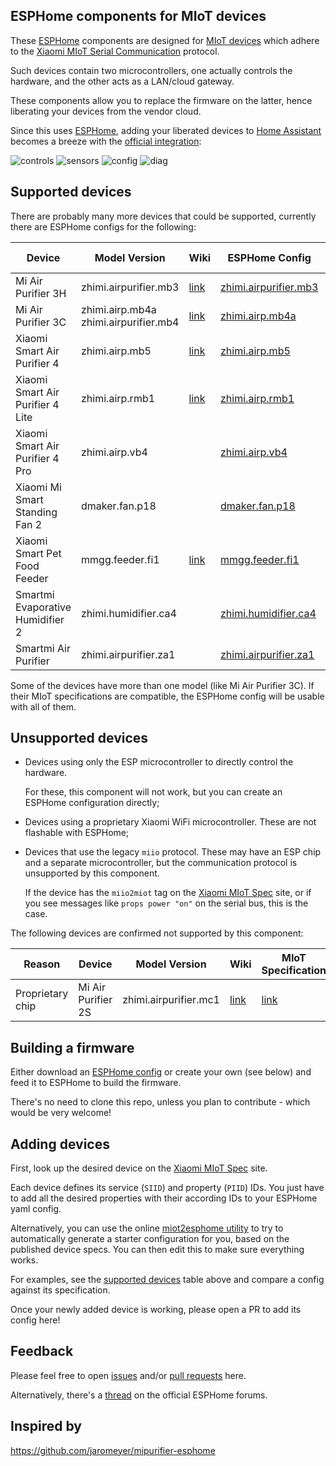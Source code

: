 ## ESPHome components for MIoT devices

These [ESPHome](https://esphome.io/) components are designed for [MIoT devices](https://home.miot-spec.com/) which adhere to the [Xiaomi MIoT Serial Communication](https://github.com/blakadder/miot) protocol.

Such devices contain two microcontrollers, one actually controls the hardware, and the other acts as a LAN/cloud gateway.

These components allow you to replace the firmware on the latter, hence liberating your devices from the vendor cloud.

Since this uses [ESPHome](https://esphome.io/), adding your liberated devices to [Home Assistant](https://www.home-assistant.io/) becomes a breeze with the [official integration](https://www.home-assistant.io/integrations/esphome/):

![controls](https://github.com/dhewg/esphome-miot/assets/605548/279d997c-54d0-48df-9a50-9b2971350077)
![sensors](https://github.com/dhewg/esphome-miot/assets/605548/59bd38e6-13a7-41d9-a794-1ab3af165d0b)
![config](https://github.com/dhewg/esphome-miot/assets/605548/a834ad8a-0a83-4559-8d53-7538449e51d5)
![diag](https://github.com/dhewg/esphome-miot/assets/605548/6e73d82a-2c9d-4775-a065-49198f611811)

## Supported devices

There are probably many more devices that could be supported, currently there are ESPHome configs for the following:

Device | Model Version | Wiki | ESPHome Config | MIoT Specification
---|---|---|---|---
Mi Air Purifier 3H | zhimi.airpurifier.mb3 | [link](../../wiki/Xiaomi-Mi-Air-Purifier-3H) | [zhimi.airpurifier.mb3](config/zhimi.airpurifier.mb3.yaml) | [link](https://home.miot-spec.com/spec/zhimi.airpurifier.mb3)
Mi Air Purifier 3C | zhimi.airp.mb4a <br> zhimi.airpurifier.mb4 |[link](../../wiki/Xiaomi-Mi-Air-Purifier-3C) | [zhimi.airp.mb4a](config/zhimi.airp.mb4a.yaml) | [link](https://home.miot-spec.com/spec/zhimi.airp.mb4a) <br> [link](https://home.miot-spec.com/spec/zhimi.airpurifier.mb4)
Xiaomi Smart Air Purifier 4 | zhimi.airp.mb5 | [link](../../wiki/Xiaomi-Smart-Air-Purifier-4) | [zhimi.airp.mb5](config/zhimi.airp.mb5.yaml) | [link](https://home.miot-spec.com/spec/zhimi.airp.mb5)
Xiaomi Smart Air Purifier 4 Lite | zhimi.airp.rmb1 | [link](../../wiki/Xiaomi-Smart-Air-Purifier-4-Lite-(zhimi.airp.rmb1)) | [zhimi.airp.rmb1](config/zhimi.airp.rmb1.yaml) | [link](https://home.miot-spec.com/spec/zhimi.airp.rmb1)
Xiaomi Smart Air Purifier 4 Pro | zhimi.airp.vb4 |  | [zhimi.airp.vb4](config/zhimi.airp.vb4.yaml) | [link](https://home.miot-spec.com/spec?type=urn:miot-spec-v2:device:air-purifier:0000A007:zhimi-vb4:1)
Xiaomi Mi Smart Standing Fan 2 | dmaker.fan.p18 |  | [dmaker.fan.p18](config/dmaker.fan.p18.yaml) | [link](https://home.miot-spec.com/spec/dmaker.fan.p18)
Xiaomi Smart Pet Food Feeder | mmgg.feeder.fi1 | [link](../../wiki/Xiaomi-Smart-Pet-Food-Feeder) | [mmgg.feeder.fi1](config/mmgg.feeder.fi1.yaml) | [link](https://home.miot-spec.com/spec/mmgg.feeder.fi1)
Smartmi Evaporative Humidifier 2 | zhimi.humidifier.ca4 |  | [zhimi.humidifier.ca4](config/zhimi.humidifier.ca4.yaml) | [link](https://home.miot-spec.com/pec/zhimi.humidifier.ca4)
Smartmi Air Purifier | zhimi.airpurifier.za1 |  | [zhimi.airpurifier.za1](config/zhimi.airpurifier.za1.yaml) | [link](https://home.miot-spec.com/spec/zhimi.airpurifier.za1)

Some of the devices have more than one model (like Mi Air Purifier 3C). If their MIoT specifications are compatible, the ESPHome config will be usable with all of them.

## Unsupported devices

- Devices using only the ESP microcontroller to directly control the hardware.
  
  For these, this component will not work, but you can create an ESPHome 
  configuration directly;
- Devices using a proprietary Xiaomi WiFi microcontroller. These are not 
  flashable with ESPHome;
- Devices that use the legacy `miio` protocol. These may have an ESP chip and a
  separate microcontroller, but the communication protocol is unsupported by
  this component.

  If the device has the `miio2miot` tag on the 
  [Xiaomi MIoT Spec](https://home.miot-spec.com/) site, or if you see messages
  like `props power "on"` on the serial bus, this is the case.

The following devices are confirmed not supported by this component:

Reason | Device | Model Version | Wiki | MIoT Specification
---|---|---|---|---
Proprietary chip | Mi Air Purifier 2S | zhimi.airpurifier.mc1 | [link](../../wiki/Xiaomi-Mi-Air-Purifier-2S)|[link](https://home.miot-spec.com/spec/zhimi.airpurifier.mc1)

## Building a firmware

Either download an [ESPHome config](config/) or create your own (see below) and feed it to ESPHome to build the firmware.

There's no need to clone this repo, unless you plan to contribute - which would be very welcome!

## Adding devices

First, look up the desired device on the [Xiaomi MIoT Spec](https://home.miot-spec.com/) site.

Each device defines its service (`SIID`) and property (`PIID`) IDs. You just have to add all the desired properties with their according IDs to your ESPHome yaml config.

Alternatively, you can use the online
[miot2esphome utility](https://cristianchelu.github.io/miot2esphome/) to
try to automatically generate a starter configuration for you, based on the
published device specs. You can then edit this to make sure everything works.

For examples, see the [supported devices](#supported-devices) table above and compare a config against its specification.

Once your newly added device is working, please open a PR to add its config here!

## Feedback

Please feel free to open [issues](../../issues) and/or [pull requests](../../pulls) here.

Alternatively, there's a [thread](https://community.home-assistant.io/t/esphome-components-for-miot-devices/686646) on the official ESPHome forums.

## Inspired by
https://github.com/jaromeyer/mipurifier-esphome
